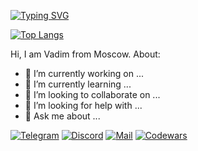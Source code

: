 [![Typing SVG](https://readme-typing-svg.herokuapp.com?font=Fira+Code&duration=2000&pause=300&color=0969DA&vCenter=true&multiline=true&width=435&height=100&lines=+Hi+there+%F0%9F%91%8F;My+name+is+Vadim!;+I+am+web+developer+from+Moscow+%F0%9F%87%B7%F0%9F%87%BA)](https://git.io/typing-svg)

[![Top Langs](https://github-readme-stats.vercel.app/api/top-langs/?username=vadim-m&layout=compact)](https://github.com/anuraghazra/github-readme-stats)

Hi, I am Vadim from Moscow. About:

- 🔭 I’m currently working on ...
- 🌱 I’m currently learning ...
- 👯 I’m looking to collaborate on ...
- 🤔 I’m looking for help with ...
- 💬 Ask me about ...


[![Telegram](https://img.shields.io/badge/Telegram-2CA5E0?style=for-the-badge&logo=telegram&logoColor=white)](https://www.codewars.com/users/vadim_mm)
[![Discord](https://img.shields.io/badge/Discord-%235865F2.svg?style=for-the-badge&logo=discord&logoColor=white)](https://www.codewars.com/users/vadim_mm)
[![Mail](https://img.shields.io/badge/Gmail-D14836?style=for-the-badge&logo=gmail&logoColor=white)](mailto:nefedovds@ya.ru)
[![Codewars](https://img.shields.io/badge/Codewars-B1361E?style=for-the-badge&logo=codewars&logoColor=grey)](https://www.codewars.com/users/vadim_mm)



 
<!-- ![](https://github-profile-summary-cards.vercel.app/api/cards/profile-details?username=vadim-m&theme=github) -->

<!-- [![codewars](https://www.codewars.com/users/vadim_mm/badges/small)](https://www.codewars.com/users/vadim_mm) -->

<!-- [![Anurag's GitHub stats](https://github-readme-stats.vercel.app/api?username=vadim-m)](https://github.com/anuraghazra/github-readme-stats) -->

<!-- ![](https://github-profile-summary-cards.vercel.app/api/cards/most-commit-language?username=vadim-m&theme=vue) -->

<!-- ![](https://github-profile-summary-cards.vercel.app/api/cards/repos-per-language?username=vadim-m&theme=nord_bright) -->

<!-- ![](https://github-profile-summary-cards.vercel.app/api/cards/stats?username=vadim-m&theme=solarized_dark) -->

<!-- ![](https://github-profile-summary-cards.vercel.app/api/cards/productive-time?username=vadim-m&theme=solarized_dark) -->

<!--
**vadim-m/vadim-m** is a ✨ _special_ ✨ repository because its `README.md` (this file) appears on your GitHub profile.

Here are some ideas to get you started:

- 🔭 I’m currently working on ...
- 🌱 I’m currently learning ...
- 👯 I’m looking to collaborate on ...
- 🤔 I’m looking for help with ...
- 💬 Ask me about ...
- 📫 How to reach me: ...
- 😄 Pronouns: ...
- ⚡ Fun fact: ...
-->

